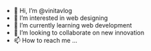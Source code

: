 - 👋 Hi, I’m @vinitavlog
- 👀 I’m interested in web designing
- 🌱 I’m currently learning web development
- 💞️ I’m looking to collaborate on new innovation
- 📫 How to reach me ...

<!---
vinitavlog/vinitavlog is a ✨ special ✨ repository because its `README.md` (this file) appears on your GitHub profile.
You can click the Preview link to take a look at your changes.
--->
